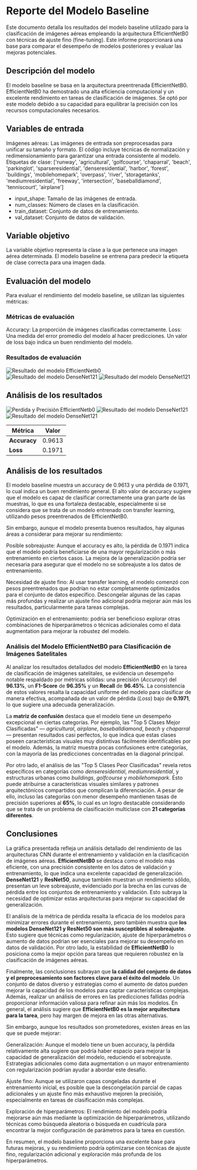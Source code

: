 # Reporte del Modelo Baseline

Este documento detalla los resultados del modelo baseline utilizado para la clasificación de imágenes aéreas empleando la arquitectura EfficientNetB0 con técnicas de ajuste fino (fine-tuning). Este informe proporcionará una base para comparar el desempeño de modelos posteriores y evaluar las mejoras potenciales.

## Descripción del modelo

El modelo baseline se basa en la arquitectura preentrenada EfficientNetB0. EfficientNetB0 ha demostrado una alta eficiencia computacional y un excelente rendimiento en tareas de clasificación de imágenes. Se optó por este modelo debido a su capacidad para equilibrar la precisión con los recursos computacionales necesarios.

## Variables de entrada

Imágenes aéreas: Las imágenes de entrada son preprocesadas para unificar su tamaño y formato. El código incluye técnicas de normalización y redimensionamiento para garantizar una entrada consistente al modelo.
Etiquetas de clase: ['runway', 'agricultural', 'golfcourse', 'chaparral', 'beach', 'parkinglot', 'sparseresidential', 'denseresidential', 'harbor', 'forest', 'buildings', 'mobilehomepark', 'overpass', 'river', 'storagetanks', 'mediumresidential', 'freeway', 'intersection', 'baseballdiamond', 'tenniscourt', 'airplane']


* input_shape: Tamaño de las imágenes de entrada.
* num_classes: Número de clases en la clasificación.
* train_dataset: Conjunto de datos de entrenamiento.
* val_dataset: Conjunto de datos de validación.

## Variable objetivo

La variable objetivo representa la clase a la que pertenece una imagen aérea determinada. El modelo baseline se entrena para predecir la etiqueta de clase correcta para una imagen dada.

## Evaluación del modelo

Para evaluar el rendimiento del modelo baseline, se utilizan las siguientes métricas:


### Métricas de evaluación

Accuracy: La proporción de imágenes clasificadas correctamente.
Loss: Una medida del error promedio del modelo al hacer predicciones. Un valor de loss bajo indica un buen rendimiento del modelo.

### Resultados de evaluación

![Resultado del modelo EfficientNetb0](../../src/test_metrics_efficientenetb0.png "Test - Resultados de EfficientNetB0")
![Resultado del modelo DenseNet121](../../src/test_metrics_densenet121.png "Test - Resultados de DenseNet121")
![Resultado del modelo DenseNet121](../../src/test_metrics_resnet50.png "Test - Resultados de DenseNet121")

## Análisis de los resultados

![Perdida y Precisión EfficientNetb0](../../src/test_result_efficientnetb0.png "Perdida y Precisión EfficientNetb0")
![Resultado del modelo DenseNet121](../../src/test_result_densenet121.png "Perdida y Precisión DenseNet121")
![Resultado del modelo DenseNet121](../../src/test_result_resnet50.png "Perdida y Precisión ResNet50")

| Métrica     | Valor   |
|-------------|---------|
| **Accuracy**| 0.9613  |
| **Loss**    | 0.1971  |

## Análisis de los resultados

El modelo baseline muestra un accuracy de 0.9613 y una pérdida de 0.1971, lo cual indica un buen rendimiento general. El alto valor de accuracy sugiere que el modelo es capaz de clasificar correctamente una gran parte de las muestras, lo que es una fortaleza destacable, especialmente si se considera que se trata de un modelo entrenado con transfer learning, utilizando pesos preentrenados de EfficientNetB0.

Sin embargo, aunque el modelo presenta buenos resultados, hay algunas áreas a considerar para mejorar su rendimiento:

Posible sobreajuste: Aunque el accuracy es alto, la pérdida de 0.1971 indica que el modelo podría beneficiarse de una mayor regularización o más entrenamiento en ciertos casos. La mejora de la generalización podría ser necesaria para asegurar que el modelo no se sobreajuste a los datos de entrenamiento.

Necesidad de ajuste fino: Al usar transfer learning, el modelo comenzó con pesos preentrenados que podrían no estar completamente optimizados para el conjunto de datos específico. Descongelar algunas de las capas más profundas y realizar un ajuste fino adicional podría mejorar aún más los resultados, particularmente para tareas complejas.

Optimización en el entrenamiento: podría ser beneficioso explorar otras combinaciones de hiperparámetros o técnicas adicionales como el data augmentation para mejorar la robustez del modelo.

### Análisis del Modelo EfficientNetB0 para Clasificación de Imágenes Satelitales

Al analizar los resultados detallados del modelo **EfficientNetB0** en la tarea de clasificación de imágenes satelitales, se evidencia un desempeño notable respaldado por métricas sólidas: una precisión (*Accuracy*) del **96.13%**, un **F1-Score** de **96.35%** y un **Recall** de **96.45%**. La consistencia de estos valores resalta la capacidad uniforme del modelo para clasificar de manera efectiva, acompañada de un valor de pérdida (*Loss*) bajo de **0.1971**, lo que sugiere una adecuada generalización.

La **matriz de confusión** destaca que el modelo tiene un desempeño excepcional en ciertas categorías. Por ejemplo, las "Top 5 Clases Mejor Clasificadas" — *agricultural*, *airplane*, *baseballdiamond*, *beach* y *chaparral* — presentan resultados casi perfectos, lo que indica que estas clases poseen características visuales muy distintivas fácilmente identificables por el modelo. Además, la matriz muestra pocas confusiones entre categorías, con la mayoría de las predicciones concentradas en la diagonal principal.

Por otro lado, el análisis de las "Top 5 Clases Peor Clasificadas" revela retos específicos en categorías como *denseresidential*, *mediumresidential*, y estructuras urbanas como *buildings*, *golfcourse* y *mobilehomepark*. Esto puede atribuirse a características visuales similares y patrones arquitectónicos compartidos que complican la diferenciación. A pesar de ello, incluso las categorías con menor desempeño mantienen tasas de precisión superiores al **65%**, lo cual es un logro destacable considerando que se trata de un problema de clasificación multiclase con **21 categorías diferentes**.


## Conclusiones


La gráfica presentada refleja un análisis detallado del rendimiento de las arquitecturas CNN durante el entrenamiento y validación en la clasificación de imágenes aéreas. **EfficientNetB0** se destaca como el modelo más eficiente, con una precisión consistente en los datos de validación y entrenamiento, lo que indica una excelente capacidad de generalización. **DenseNet121** y **ResNet50**, aunque también muestran un rendimiento sólido, presentan un leve sobreajuste, evidenciado por la brecha en las curvas de pérdida entre los conjuntos de entrenamiento y validación. Esto subraya la necesidad de optimizar estas arquitecturas para mejorar su capacidad de generalización.

El análisis de la métrica de pérdida resalta la eficacia de los modelos para minimizar errores durante el entrenamiento, pero también muestra que **los modelos DenseNet121 y ResNet50 son más susceptibles al sobreajuste**. Esto sugiere que técnicas como regularización, ajuste de hiperparámetros o aumento de datos podrían ser esenciales para mejorar su desempeño en datos de validación. Por otro lado, la estabilidad de **EfficientNetB0** lo posiciona como la mejor opción para tareas que requieren robustez en la clasificación de imágenes aéreas.

Finalmente, las conclusiones subrayan que **la calidad del conjunto de datos y el preprocesamiento son factores clave para el éxito del modelo**. Un conjunto de datos diverso y estrategias como el aumento de datos pueden mejorar la capacidad de los modelos para captar características complejas. Además, realizar un análisis de errores en las predicciones fallidas podría proporcionar información valiosa para refinar aún más los modelos. En general, el análisis sugiere que **EfficientNetB0 es la mejor arquitectura para la tarea**, pero hay margen de mejora en las otras alternativas.


Sin embargo, aunque los resultados son prometedores, existen áreas en las que se puede mejorar:

Generalización: Aunque el modelo tiene un buen accuracy, la pérdida relativamente alta sugiere que podría haber espacio para mejorar la capacidad de generalización del modelo, reduciendo el sobreajuste. Estrategias adicionales como data augmentation o un mayor entrenamiento con regularización podrían ayudar a abordar este desafío.

Ajuste fino: Aunque se utilizaron capas congeladas durante el entrenamiento inicial, es posible que la descongelación parcial de capas adicionales y un ajuste fino más exhaustivo mejoren la precisión, especialmente en tareas de clasificación más complejas.

Exploración de hiperparámetros: El rendimiento del modelo podría mejorarse aún más mediante la optimización de hiperparámetros, utilizando técnicas como búsqueda aleatoria o búsqueda en cuadrícula para encontrar la mejor configuración de parámetros para la tarea en cuestión.

En resumen, el modelo baseline proporciona una excelente base para futuras mejoras, y su rendimiento podría optimizarse con técnicas de ajuste fino, regularización adicional y exploración más profunda de los hiperparámetros.


